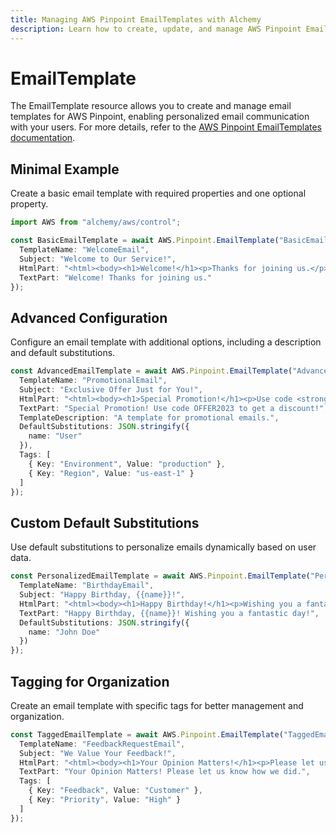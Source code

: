 ```yaml
---
title: Managing AWS Pinpoint EmailTemplates with Alchemy
description: Learn how to create, update, and manage AWS Pinpoint EmailTemplates using Alchemy Cloud Control.
---
```


# EmailTemplate

The EmailTemplate resource allows you to create and manage email templates for AWS Pinpoint, enabling personalized email communication with your users. For more details, refer to the [AWS Pinpoint EmailTemplates documentation](https://docs.aws.amazon.com/pinpoint/latest/userguide/).

## Minimal Example

Create a basic email template with required properties and one optional property.

```ts
import AWS from "alchemy/aws/control";

const BasicEmailTemplate = await AWS.Pinpoint.EmailTemplate("BasicEmailTemplate", {
  TemplateName: "WelcomeEmail",
  Subject: "Welcome to Our Service!",
  HtmlPart: "<html><body><h1>Welcome!</h1><p>Thanks for joining us.</p></body></html>",
  TextPart: "Welcome! Thanks for joining us."
});
```

## Advanced Configuration

Configure an email template with additional options, including a description and default substitutions.

```ts
const AdvancedEmailTemplate = await AWS.Pinpoint.EmailTemplate("AdvancedEmailTemplate", {
  TemplateName: "PromotionalEmail",
  Subject: "Exclusive Offer Just for You!",
  HtmlPart: "<html><body><h1>Special Promotion!</h1><p>Use code <strong>OFFER2023</strong> to get a discount!</p></body></html>",
  TextPart: "Special Promotion! Use code OFFER2023 to get a discount!",
  TemplateDescription: "A template for promotional emails.",
  DefaultSubstitutions: JSON.stringify({
    name: "User"
  }),
  Tags: [
    { Key: "Environment", Value: "production" },
    { Key: "Region", Value: "us-east-1" }
  ]
});
```

## Custom Default Substitutions

Use default substitutions to personalize emails dynamically based on user data.

```ts
const PersonalizedEmailTemplate = await AWS.Pinpoint.EmailTemplate("PersonalizedEmailTemplate", {
  TemplateName: "BirthdayEmail",
  Subject: "Happy Birthday, {{name}}!",
  HtmlPart: "<html><body><h1>Happy Birthday!</h1><p>Wishing you a fantastic day, {{name}}!</p></body></html>",
  TextPart: "Happy Birthday, {{name}}! Wishing you a fantastic day!",
  DefaultSubstitutions: JSON.stringify({
    name: "John Doe"
  })
});
```

## Tagging for Organization

Create an email template with specific tags for better management and organization.

```ts
const TaggedEmailTemplate = await AWS.Pinpoint.EmailTemplate("TaggedEmailTemplate", {
  TemplateName: "FeedbackRequestEmail",
  Subject: "We Value Your Feedback!",
  HtmlPart: "<html><body><h1>Your Opinion Matters!</h1><p>Please let us know how we did.</p></body></html>",
  TextPart: "Your Opinion Matters! Please let us know how we did.",
  Tags: [
    { Key: "Feedback", Value: "Customer" },
    { Key: "Priority", Value: "High" }
  ]
});
```